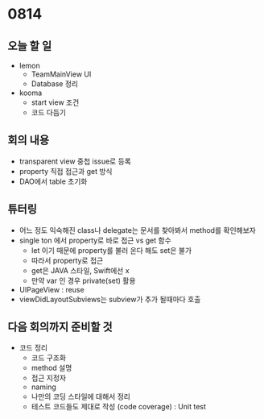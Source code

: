 # 0814

## 오늘 할 일
- lemon
  - TeamMainView UI
  - Database 정리
- kooma
  - start view 조건
  - 코드 다듬기

## 회의 내용
- transparent view 중첩 issue로 등록
- property 직접 접근과 get 방식
- DAO에서 table 초기화

## 튜터링
- 어느 정도 익숙해진 class나 delegate는 문서를 찾아봐서 method를 확인해보자
- single ton 에서 property로 바로 접근 vs get 함수
  - let 이기 때문에 property를 불러 온다 해도 set은 불가
  - 따라서 property로 접근
  - get은 JAVA 스타일, Swift에선 x
  - 만약 var 인 경우 private(set) 활용
- UIPageView : reuse
- viewDidLayoutSubviews는 subview가 추가 될때마다 호출

## 다음 회의까지 준비할 것
- 코드 정리
  - 코드 구조화
  - method 설명
  - 접근 지정자
  - naming
  - 나만의 코딩 스타일에 대해서 정리
  - 테스트 코드들도 제대로 작성 (code coverage) : Unit test
